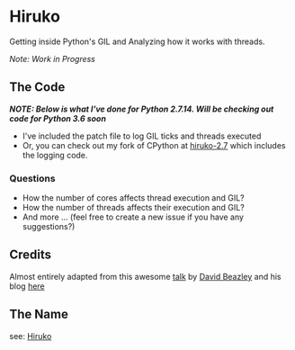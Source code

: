 Hiruko
======

Getting inside Python's GIL and Analyzing how it works with threads.

*Note: Work in Progress*

The Code
--------
***NOTE: Below is what I've done for Python 2.7.14. Will be checking out code for Python 3.6 soon***

* I've included the patch file to log GIL ticks and threads executed
* Or, you can check out my fork of CPython at [hiruko-2.7](https://github.com/vipul-sharma20/cpython/tree/hiruko-2.7) which includes the logging code.

### Questions ###

* How the number of cores affects thread execution and GIL?
* How the number of threads affects their execution and GIL?
* And more ... (feel free to create a new issue if you have any suggestions?)

Credits
-------

Almost entirely adapted from this awesome [talk](https://www.youtube.com/watch?v=Obt-vMVdM8s) by [David Beazley](http://www.dabeaz.com/) and his blog [here](http://www.dabeaz.com/GIL/)

The Name
--------

see: [Hiruko](http://naruto.wikia.com/wiki/Hiruko)

